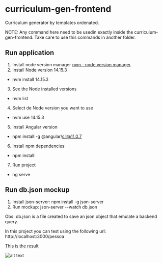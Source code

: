 # curriculum-gen-frontend
Curriculum generator by templates ordenated.

NOTE: Any command here need to be usedin exactly inside the curriculum-gen-frontend. Take care to use this commands in another folder.

## Run application
1. Install node version manager
[nvm - node version manager](https://github.com/coreybutler/nvm-windows)
2. Install Node version 14.15.3
* nvm install 14.15.3
3. See the Node installed versions
* nvm list
4. Select de Node version you want to use
* nvm use 14.15.3
5. Install Angular version
* npm install -g @angular/cli@11.0.7
6. Install npm dependencies
* npm install
7. Run project
* ng serve

## Run db.json mockup
1. Install json-server: npm install -g json-server
2. Run mockup: json-server --watch db.json

Obs: db.json is a file created to save an json object that emulate a backend query.

In this project you can test using the following url: 
http://localhost:3000/pessoa

<u>This is the result</u>

![alt text](https://i.imgur.com/yd6GgPC.png "Pessoa list")
